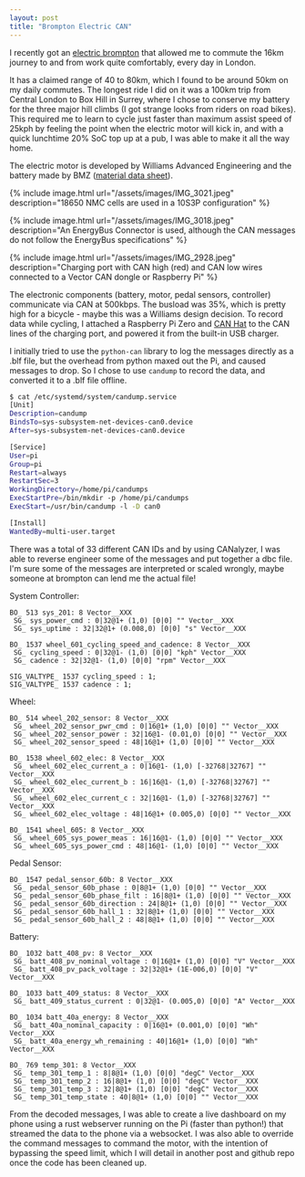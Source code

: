 ```yaml
---
layout: post
title: "Brompton Electric CAN"
---
```

I recently got an [electric brompton](https://www.brompton.com/bikes/brompton-electric) that allowed me to commute the 16km journey to and from work quite comfortably, every day in London.

It has a claimed range of 40 to 80km, which I found to be around 50km on my daily commutes. The longest ride I did on it was a 100km trip from Central London to Box Hill in Surrey, where I chose to conserve my battery for the three major hill climbs (I got strange looks from riders on road bikes). This required me to learn to cycle just faster than maximum assist speed of 25kph by feeling the point when the electric motor will kick in, and with a quick lunchtime 20% SoC top up at a pub, I was able to make it all the way home.

The electric motor is developed by Williams Advanced Engineering and the battery made by BMZ ([material data sheet](https://en.calameo.com/read/0011021664128ccf06e0f)).

{% include image.html url="/assets/images/IMG_3021.jpeg" description="18650 NMC cells are used in a 10S3P configuration" %}

{% include image.html url="/assets/images/IMG_3018.jpeg" description="An EnergyBus Connector is used, although the CAN messages do not follow the EnergyBus specifications" %}

{% include image.html url="/assets/images/IMG_2928.jpeg" description="Charging port with CAN high (red) and CAN low wires connected to a Vector CAN dongle or Raspberry Pi" %}

The electronic components (battery, motor, pedal sensors, controller) communicate via CAN at 500kbps. The busload was 35%, which is pretty high for a bicycle - maybe this was a Williams design decision. To record data while cycling, I attached a Raspberry Pi Zero and [CAN Hat](https://thepihut.com/products/rs485-can-hat-for-raspberry-pi) to the CAN lines of the charging port, and powered it from the built-in USB charger. 

I initially tried to use the `python-can` library to log the messages directly as a .blf file, but the overhead from python maxed out the Pi, and caused messages to drop. So I chose to use `candump` to record the data, and converted it to a .blf file offline.
```bash
$ cat /etc/systemd/system/candump.service
[Unit]
Description=candump
BindsTo=sys-subsystem-net-devices-can0.device
After=sys-subsystem-net-devices-can0.device

[Service]
User=pi
Group=pi
Restart=always
RestartSec=3
WorkingDirectory=/home/pi/candumps
ExecStartPre=/bin/mkdir -p /home/pi/candumps
ExecStart=/usr/bin/candump -l -D can0

[Install]
WantedBy=multi-user.target
```

There was a total of 33 different CAN IDs and by using CANalyzer, I was able to reverse engineer some of the messages and put together a dbc file. I'm sure some of the messages are interpreted or scaled wrongly, maybe someone at brompton can lend me the actual file!

System Controller:
```
BO_ 513 sys_201: 8 Vector__XXX
 SG_ sys_power_cmd : 0|32@1+ (1,0) [0|0] "" Vector__XXX
 SG_ sys_uptime : 32|32@1+ (0.008,0) [0|0] "s" Vector__XXX

BO_ 1537 wheel_601_cycling_speed_and_cadence: 8 Vector__XXX
 SG_ cycling_speed : 0|32@1- (1,0) [0|0] "kph" Vector__XXX
 SG_ cadence : 32|32@1- (1,0) [0|0] "rpm" Vector__XXX

SIG_VALTYPE_ 1537 cycling_speed : 1;
SIG_VALTYPE_ 1537 cadence : 1;
```

Wheel:
```
BO_ 514 wheel_202_sensor: 8 Vector__XXX
 SG_ wheel_202_sensor_pwr_cmd : 0|16@1+ (1,0) [0|0] "" Vector__XXX
 SG_ wheel_202_sensor_power : 32|16@1- (0.01,0) [0|0] "" Vector__XXX
 SG_ wheel_202_sensor_speed : 48|16@1+ (1,0) [0|0] "" Vector__XXX

BO_ 1538 wheel_602_elec: 8 Vector__XXX
 SG_ wheel_602_elec_current_a : 0|16@1- (1,0) [-32768|32767] "" Vector__XXX
 SG_ wheel_602_elec_current_b : 16|16@1- (1,0) [-32768|32767] "" Vector__XXX
 SG_ wheel_602_elec_current_c : 32|16@1- (1,0) [-32768|32767] "" Vector__XXX
 SG_ wheel_602_elec_voltage : 48|16@1+ (0.005,0) [0|0] "" Vector__XXX

BO_ 1541 wheel_605: 8 Vector__XXX
 SG_ wheel_605_sys_power_meas : 16|16@1- (1,0) [0|0] "" Vector__XXX
 SG_ wheel_605_sys_power_cmd : 48|16@1- (1,0) [0|0] "" Vector__XXX
```

Pedal Sensor:
```
BO_ 1547 pedal_sensor_60b: 8 Vector__XXX
 SG_ pedal_sensor_60b_phase : 0|8@1+ (1,0) [0|0] "" Vector__XXX
 SG_ pedal_sensor_60b_phase_filt : 16|8@1+ (1,0) [0|0] "" Vector__XXX
 SG_ pedal_sensor_60b_direction : 24|8@1+ (1,0) [0|0] "" Vector__XXX
 SG_ pedal_sensor_60b_hall_1 : 32|8@1+ (1,0) [0|0] "" Vector__XXX
 SG_ pedal_sensor_60b_hall_2 : 48|8@1+ (1,0) [0|0] "" Vector__XXX
```

Battery:
```
BO_ 1032 batt_408_pv: 8 Vector__XXX
 SG_ batt_408_pv_nominal_voltage : 0|16@1+ (1,0) [0|0] "V" Vector__XXX
 SG_ batt_408_pv_pack_voltage : 32|32@1+ (1E-006,0) [0|0] "V" Vector__XXX

BO_ 1033 batt_409_status: 8 Vector__XXX
 SG_ batt_409_status_current : 0|32@1- (0.005,0) [0|0] "A" Vector__XXX

BO_ 1034 batt_40a_energy: 8 Vector__XXX
 SG_ batt_40a_nominal_capacity : 0|16@1+ (0.001,0) [0|0] "Wh" Vector__XXX
 SG_ batt_40a_energy_wh_remaining : 40|16@1+ (1,0) [0|0] "Wh" Vector__XXX

BO_ 769 temp_301: 8 Vector__XXX
 SG_ temp_301_temp_1 : 8|8@1+ (1,0) [0|0] "degC" Vector__XXX
 SG_ temp_301_temp_2 : 16|8@1+ (1,0) [0|0] "degC" Vector__XXX
 SG_ temp_301_temp_3 : 32|8@1+ (1,0) [0|0] "degC" Vector__XXX
 SG_ temp_301_temp_state : 40|8@1+ (1,0) [0|0] "" Vector__XXX
```

From the decoded messages, I was able to create a live dashboard on my phone using a rust webserver running on the Pi (faster than python!) that streamed the data to the phone via a websocket. I was also able to override the command messages to command the motor, with the intention of bypassing the speed limit, which I will detail in another post and github repo once the code has been cleaned up.